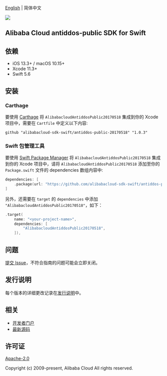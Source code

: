 [English](README.md) | 简体中文

![](https://aliyunsdk-pages.alicdn.com/icons/AlibabaCloud.svg)

## Alibaba Cloud antiddos-public SDK for Swift

## 依赖

- iOS 13.3+ / macOS 10.15+
- Xcode 11.3+
- Swift 5.6

## 安装

### Carthage

要使用 [Carthage](https://github.com/Carthage/Carthage) 将 `AlibabacloudAntiddosPublic20170518` 集成到你的 Xcode 项目中，需要在 `Cartfile` 中定义以下内容:

```ogdl
github "alibabacloud-sdk-swift/antiddos-public-20170518" "1.0.3"
```

### Swift 包管理工具

要使用 [Swift Package Manager](https://swift.org/package-manager/) 将 `AlibabacloudAntiddosPublic20170518` 集成到你的 Xcode 项目中，请将 `AlibabacloudAntiddosPublic20170518` 添加至你的 `Package.swift` 文件的 dependencies 数组内容中:

```swift
dependencies: [
    .package(url: "https://github.com/alibabacloud-sdk-swift/antiddos-public-20170518.git", from: "1.0.3")
]
```

另外，还需要在 `target` 的 `dependencies` 中添加 `"AlibabacloudAntiddosPublic20170518"`，如下：

```swift
.target(
    name: "<your-project-name>",
    dependencies: [
        "AlibabacloudAntiddosPublic20170518",
    ]),
```

## 问题

[提交 Issue](https://github.com/alibabacloud-sdk-swift/antiddos-public-20170518/issues/new)，不符合指南的问题可能会立即关闭。

## 发行说明

每个版本的详细更改记录在[发行说明](./ChangeLog.txt)中。

## 相关

* [开发者门户](https://next.api.aliyun.com/home)
* [最新源码](https://github.com/alibabacloud-sdk-swift/antiddos-public-20170518)

## 许可证

[Apache-2.0](http://www.apache.org/licenses/LICENSE-2.0)

Copyright (c) 2009-present, Alibaba Cloud All rights reserved.
